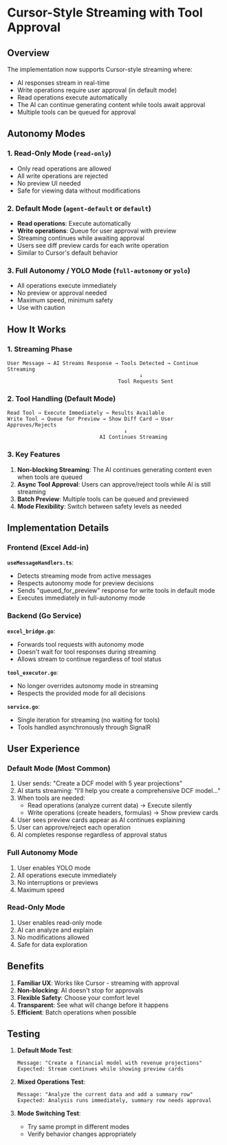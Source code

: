 # Cursor-Style Streaming with Tool Approval

## Overview

The implementation now supports Cursor-style streaming where:
- AI responses stream in real-time
- Write operations require user approval (in default mode)
- Read operations execute automatically
- The AI can continue generating content while tools await approval
- Multiple tools can be queued for approval

## Autonomy Modes

### 1. Read-Only Mode (`read-only`)
- Only read operations are allowed
- All write operations are rejected
- No preview UI needed
- Safe for viewing data without modifications

### 2. Default Mode (`agent-default` or `default`)
- **Read operations**: Execute automatically
- **Write operations**: Queue for user approval with preview
- Streaming continues while awaiting approval
- Users see diff preview cards for each write operation
- Similar to Cursor's default behavior

### 3. Full Autonomy / YOLO Mode (`full-autonomy` or `yolo`)
- All operations execute immediately
- No preview or approval needed
- Maximum speed, minimum safety
- Use with caution

## How It Works

### 1. Streaming Phase
```
User Message → AI Streams Response → Tools Detected → Continue Streaming
                                           ↓
                                    Tool Requests Sent
```

### 2. Tool Handling (Default Mode)
```
Read Tool → Execute Immediately → Results Available
Write Tool → Queue for Preview → Show Diff Card → User Approves/Rejects
                                      ↓
                              AI Continues Streaming
```

### 3. Key Features

1. **Non-blocking Streaming**: The AI continues generating content even when tools are queued
2. **Async Tool Approval**: Users can approve/reject tools while AI is still streaming
3. **Batch Preview**: Multiple tools can be queued and previewed
4. **Mode Flexibility**: Switch between safety levels as needed

## Implementation Details

### Frontend (Excel Add-in)

**`useMessageHandlers.ts`**:
- Detects streaming mode from active messages
- Respects autonomy mode for preview decisions
- Sends "queued_for_preview" response for write tools in default mode
- Executes immediately in full-autonomy mode

### Backend (Go Service)

**`excel_bridge.go`**:
- Forwards tool requests with autonomy mode
- Doesn't wait for tool responses during streaming
- Allows stream to continue regardless of tool status

**`tool_executor.go`**:
- No longer overrides autonomy mode in streaming
- Respects the provided mode for all decisions

**`service.go`**:
- Single iteration for streaming (no waiting for tools)
- Tools handled asynchronously through SignalR

## User Experience

### Default Mode (Most Common)
1. User sends: "Create a DCF model with 5 year projections"
2. AI starts streaming: "I'll help you create a comprehensive DCF model..."
3. When tools are needed:
   - Read operations (analyze current data) → Execute silently
   - Write operations (create headers, formulas) → Show preview cards
4. User sees preview cards appear as AI continues explaining
5. User can approve/reject each operation
6. AI completes response regardless of approval status

### Full Autonomy Mode
1. User enables YOLO mode
2. All operations execute immediately
3. No interruptions or previews
4. Maximum speed

### Read-Only Mode
1. User enables read-only mode
2. AI can analyze and explain
3. No modifications allowed
4. Safe for data exploration

## Benefits

1. **Familiar UX**: Works like Cursor - streaming with approval
2. **Non-blocking**: AI doesn't stop for approvals
3. **Flexible Safety**: Choose your comfort level
4. **Transparent**: See what will change before it happens
5. **Efficient**: Batch operations when possible

## Testing

1. **Default Mode Test**:
   ```
   Message: "Create a financial model with revenue projections"
   Expected: Stream continues while showing preview cards
   ```

2. **Mixed Operations Test**:
   ```
   Message: "Analyze the current data and add a summary row"
   Expected: Analysis runs immediately, summary row needs approval
   ```

3. **Mode Switching Test**:
   - Try same prompt in different modes
   - Verify behavior changes appropriately